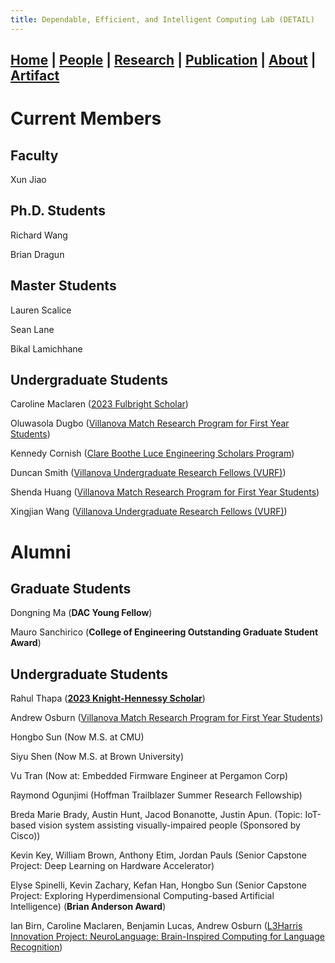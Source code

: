 ```yaml
---
title: Dependable, Efficient, and Intelligent Computing Lab (DETAIL)
---
```

## [Home](./) | [**People**](./people) | [Research](./research) | [Publication](./publication) | [About](./about) | [Artifact](./artifact)

<!--
<img src="../asset/detail_people.png" alt="detail" width="800">
-->

# Current Members
## Faculty
Xun Jiao

## Ph.D. Students
Richard Wang

Brian Dragun

## Master Students
Lauren Scalice

Sean Lane

Bikal Lamichhane

## Undergraduate Students

Caroline Maclaren ([2023 Fulbright Scholar](https://www1.villanova.edu/university/media/press-releases/2023/fulbright-grants.html))

Oluwasola Dugbo ([Villanova Match Research Program for First Year Students](https://www1.villanova.edu/villanova/provost/crf/undergraduate-research/villanova-match-research-program.html))

Kennedy Cornish ([Clare Boothe Luce Engineering Scholars Program](https://www.hluce.org/news/articles/grant-support-research-mentorship-opportunities-female-engineering-students/)) 

Duncan Smith ([Villanova Undergraduate Research Fellows (VURF)](https://www1.villanova.edu/villanova/provost/crf/undergraduate-research/villanova-undergraduate-research-fellows-vurf.html))

Shenda Huang ([Villanova Match Research Program for First Year Students](https://www1.villanova.edu/villanova/provost/crf/undergraduate-research/villanova-match-research-program.html))

Xingjian Wang ([Villanova Undergraduate Research Fellows (VURF)](https://www1.villanova.edu/villanova/provost/crf/undergraduate-research/villanova-undergraduate-research-fellows-vurf.html))

# Alumni

## Graduate Students

Dongning Ma (**DAC Young Fellow**)

Mauro Sanchirico (**College of Engineering Outstanding Graduate Student Award**)

## Undergraduate Students

Rahul Thapa ([**2023 Knight-Hennessy Scholar**](https://www1.villanova.edu/university/media/press-releases/2023/2023-knight-hennessy.html))

Andrew Osburn ([Villanova Match Research Program for First Year Students](https://www1.villanova.edu/villanova/provost/crf/undergraduate-research/villanova-match-research-program.html))

Hongbo Sun (Now M.S. at CMU)

Siyu Shen (Now M.S. at Brown University)

Vu Tran (Now at: Embedded Firmware Engineer at Pergamon Corp)

Raymond Ogunjimi (Hoffman Trailblazer Summer Research Fellowship)

Breda Marie Brady, Austin Hunt, Jacod Bonanotte, Justin Apun. (Topic: IoT-based vision system assisting visually-impaired people (Sponsored by Cisco))

Kevin Key,  William Brown, Anthony Etim, Jordan Pauls (Senior Capstone Project: Deep Learning on Hardware Accelerator)

Elyse Spinelli, Kevin Zachary, Kefan Han, Hongbo Sun (Senior Capstone Project: Exploring Hyperdimensional Computing-based Artificial Intelligence) (**Brian Anderson Award**)

Ian Birn, Caroline Maclaren, Benjamin Lucas, Andrew Osburn ([L3Harris Innovation Project: NeuroLanguage: Brain-Inspired Computing for Language Recognition](https://www1.villanova.edu/villanova/engineering/newsevents/newsarchives/2020/studentsAlumni/INNOVATE-presentations.html))



